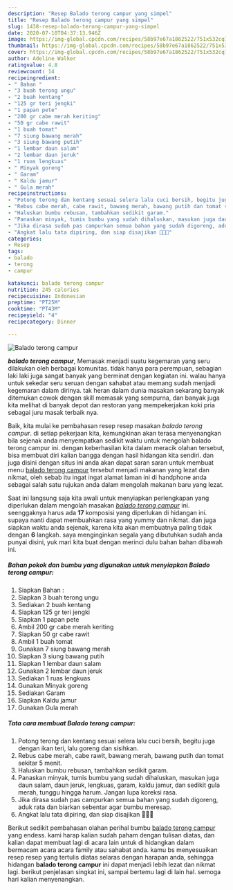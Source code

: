 ```yaml
---
description: "Resep Balado terong campur yang simpel"
title: "Resep Balado terong campur yang simpel"
slug: 1438-resep-balado-terong-campur-yang-simpel
date: 2020-07-10T04:37:13.946Z
image: https://img-global.cpcdn.com/recipes/58b97e67a1862522/751x532cq70/balado-terong-campur-foto-resep-utama.jpg
thumbnail: https://img-global.cpcdn.com/recipes/58b97e67a1862522/751x532cq70/balado-terong-campur-foto-resep-utama.jpg
cover: https://img-global.cpcdn.com/recipes/58b97e67a1862522/751x532cq70/balado-terong-campur-foto-resep-utama.jpg
author: Adeline Walker
ratingvalue: 4.8
reviewcount: 14
recipeingredient:
- " Bahan "
- "3 buah terong ungu"
- "2 buah kentang"
- "125 gr teri jengki"
- "1 papan pete"
- "200 gr cabe merah keriting"
- "50 gr cabe rawit"
- "1 buah tomat"
- "7 siung bawang merah"
- "3 siung bawang putih"
- "1 lembar daun salam"
- "2 lembar daun jeruk"
- "1 ruas lengkuas"
- " Minyak goreng"
- " Garam"
- " Kaldu jamur"
- " Gula merah"
recipeinstructions:
- "Potong terong dan kentang sesuai selera lalu cuci bersih, begitu juga dengan ikan teri, lalu goreng dan sisihkan."
- "Rebus cabe merah, cabe rawit, bawang merah, bawang putih dan tomat sekitar 5 menit."
- "Haluskan bumbu rebusan, tambahkan sedikit garam."
- "Panaskan minyak, tumis bumbu yang sudah dihaluskan, masukan juga daun salam, daun jeruk, lengkuas, garam, kaldu jamur, dan sedikit gula merah, tunggu hingga harum. Jangan lupa koreksi rasa."
- "Jika dirasa sudah pas campurkan semua bahan yang sudah digoreng, aduk rata dan biarkan sebentar agar bumbu meresap."
- "Angkat lalu tata dipiring, dan siap disajikan 👩🏻‍🍳"
categories:
- Resep
tags:
- balado
- terong
- campur

katakunci: balado terong campur 
nutrition: 245 calories
recipecuisine: Indonesian
preptime: "PT25M"
cooktime: "PT43M"
recipeyield: "4"
recipecategory: Dinner

---
```



![Balado terong campur](https://img-global.cpcdn.com/recipes/58b97e67a1862522/751x532cq70/balado-terong-campur-foto-resep-utama.jpg)

<b><i>balado terong campur</i></b>, Memasak menjadi suatu kegemaran yang seru dilakukan oleh berbagai komunitas. tidak hanya para perempuan, sebagian laki laki juga sangat banyak yang berminat dengan kegiatan ini. walau hanya untuk sekedar seru seruan dengan sahabat atau memang sudah menjadi kegemaran dalam dirinya. tak heran dalam dunia masakan sekarang banyak ditemukan cowok dengan skill memasak yang sempurna, dan banyak juga kita melihat di banyak depot dan restoran yang mempekerjakan koki pria sebagai juru masak terbaik nya.



Baik, kita mulai ke pembahasan resep resep masakan <i>balado terong campur</i>. di setiap pekerjaan kita, kemungkinan akan terasa menyenangkan bila sejenak anda menyempatkan sedikit waktu untuk mengolah balado terong campur ini. dengan keberhasilan kita dalam meracik olahan tersebut, bisa membuat diri kalian bangga dengan hasil hidangan kita sendiri. dan juga disini dengan situs ini anda akan dapat saran saran untuk membuat menu <u>balado terong campur</u> tersebut menjadi makanan yang lezat dan nikmat, oleh sebab itu ingat ingat alamat laman ini di handphone anda sebagai salah satu rujukan anda dalam mengolah makanan baru yang lezat.


Saat ini langsung saja kita awali untuk menyiapkan perlengkapan yang diperlukan dalam mengolah masakan <u><i>balado terong campur</i></u> ini. seenggaknya harus ada <b>17</b> komposisi yang diperlukan di hidangan ini. supaya nanti dapat membuahkan rasa yang yummy dan nikmat. dan juga siapkan waktu anda sejenak, karena kita akan membuatnya paling tidak dengan <b>6</b> langkah. saya menginginkan segala yang dibutuhkan sudah anda punyai disini, yuk mari kita buat dengan merinci dulu bahan bahan dibawah ini.

<!--inarticleads1-->

##### Bahan pokok dan bumbu yang digunakan untuk menyiapkan Balado terong campur:

1. Siapkan  Bahan :
1. Siapkan 3 buah terong ungu
1. Sediakan 2 buah kentang
1. Siapkan 125 gr teri jengki
1. Siapkan 1 papan pete
1. Ambil 200 gr cabe merah keriting
1. Siapkan 50 gr cabe rawit
1. Ambil 1 buah tomat
1. Gunakan 7 siung bawang merah
1. Siapkan 3 siung bawang putih
1. Siapkan 1 lembar daun salam
1. Gunakan 2 lembar daun jeruk
1. Sediakan 1 ruas lengkuas
1. Gunakan  Minyak goreng
1. Sediakan  Garam
1. Siapkan  Kaldu jamur
1. Gunakan  Gula merah




<!--inarticleads2-->

##### Tata cara membuat Balado terong campur:

1. Potong terong dan kentang sesuai selera lalu cuci bersih, begitu juga dengan ikan teri, lalu goreng dan sisihkan.
1. Rebus cabe merah, cabe rawit, bawang merah, bawang putih dan tomat sekitar 5 menit.
1. Haluskan bumbu rebusan, tambahkan sedikit garam.
1. Panaskan minyak, tumis bumbu yang sudah dihaluskan, masukan juga daun salam, daun jeruk, lengkuas, garam, kaldu jamur, dan sedikit gula merah, tunggu hingga harum. Jangan lupa koreksi rasa.
1. Jika dirasa sudah pas campurkan semua bahan yang sudah digoreng, aduk rata dan biarkan sebentar agar bumbu meresap.
1. Angkat lalu tata dipiring, dan siap disajikan 👩🏻‍🍳




Berikut sedikit pembahasan olahan perihal bumbu <u>balado terong campur</u> yang endess. kami harap kalian sudah paham dengan tulisan diatas, dan kalian dapat membuat lagi di acara lain untuk di hidangkan dalam bermacam acara acara family atau sahabat anda. kamu bs menyesuaikan resep resep yang tertulis diatas selaras dengan harapan anda, sehingga hidangan <b>balado terong campur</b> ini dapat menjadi lebih lezat dan nikmat lagi. berikut penjelasan singkat ini, sampai bertemu lagi di lain hal. semoga hari kalian menyenangkan.
